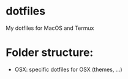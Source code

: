 # dotfiles
My dotfiles for MacOS and Termux

# Folder structure:

- OSX: specific dotfiles for OSX (themes, ...)